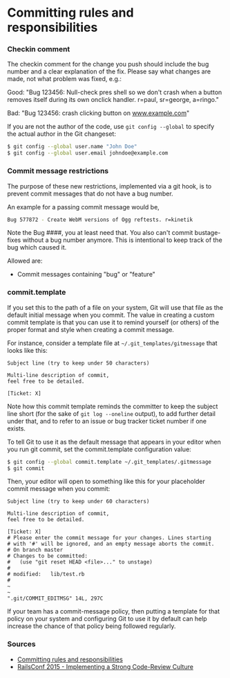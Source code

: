 # Committing rules and responsibilities

### Checkin comment
The checkin comment for the change you push should include the bug number and a clear explanation of the fix. Please say what changes are made, not what problem was fixed, e.g.:

Good: "Bug 123456: Null-check pres shell so we don't crash when a button removes itself during its own onclick handler. r=paul, sr=george, a=ringo."

Bad: "Bug 123456: crash clicking button on www.example.com"

If you are not the author of the code, use `git config --global` to specify the actual author in the Git changeset:

```bash
$ git config --global user.name "John Doe"
$ git config --global user.email johndoe@example.com
```

### Commit message restrictions

The purpose of these new restrictions, implemented via a git hook, is to prevent commit messages that do not have a bug number.

An example for a passing commit message would be,

```bash
Bug 577872 - Create WebM versions of Ogg reftests. r=kinetik
```

Note the Bug ####, you at least need that. You also can't commit bustage-fixes without a bug number anymore. This is intentional to keep track of the bug which caused it.

Allowed are:

- Commit messages containing "bug" or "feature"

### commit.template

If you set this to the path of a file on your system, Git will use that file as the default initial message when you commit. The value in creating a custom commit template is that you can use it to remind yourself (or others) of the proper format and style when creating a commit message.

For instance, consider a template file at `~/.git_templates/gitmessage` that looks like this:

```
Subject line (try to keep under 50 characters)

Multi-line description of commit,
feel free to be detailed.

[Ticket: X]
```

Note how this commit template reminds the committer to keep the subject line short (for the sake of `git log --oneline` output), to add further detail under that, and to refer to an issue or bug tracker ticket number if one exists.

To tell Git to use it as the default message that appears in your editor when you run git commit, set the commit.template configuration value:

```bash
$ git config --global commit.template ~/.git_templates/.gitmessage
$ git commit
```

Then, your editor will open to something like this for your placeholder commit message when you commit:

```
Subject line (try to keep under 60 characters)

Multi-line description of commit,
feel free to be detailed.

[Ticket: X]
# Please enter the commit message for your changes. Lines starting
# with '#' will be ignored, and an empty message aborts the commit.
# On branch master
# Changes to be committed:
#   (use "git reset HEAD <file>..." to unstage)
#
# modified:   lib/test.rb
#
~
~
".git/COMMIT_EDITMSG" 14L, 297C
```

If your team has a commit-message policy, then putting a template for that policy on your system and configuring Git to use it by default can help increase the chance of that policy being followed regularly.

### Sources

- [Committing rules and responsibilities](https://developer.mozilla.org/en-US/docs/Mozilla/Developer_guide/Committing_Rules_and_Responsibilities)
- [RailsConf 2015 - Implementing a Strong Code-Review Culture](https://www.youtube.com/watch?v=PJjmw9TRB7s)